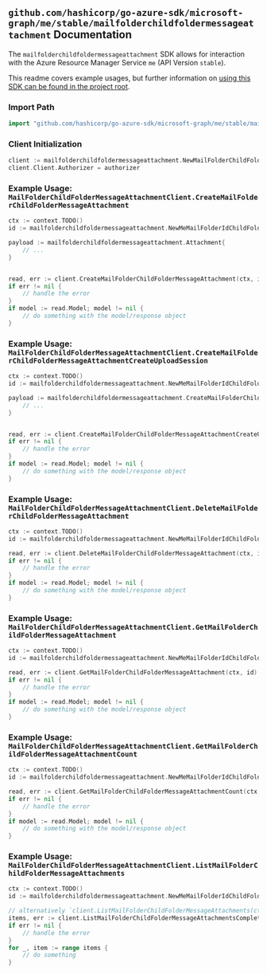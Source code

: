 
## `github.com/hashicorp/go-azure-sdk/microsoft-graph/me/stable/mailfolderchildfoldermessageattachment` Documentation

The `mailfolderchildfoldermessageattachment` SDK allows for interaction with the Azure Resource Manager Service `me` (API Version `stable`).

This readme covers example usages, but further information on [using this SDK can be found in the project root](https://github.com/hashicorp/go-azure-sdk/tree/main/docs).

### Import Path

```go
import "github.com/hashicorp/go-azure-sdk/microsoft-graph/me/stable/mailfolderchildfoldermessageattachment"
```


### Client Initialization

```go
client := mailfolderchildfoldermessageattachment.NewMailFolderChildFolderMessageAttachmentClientWithBaseURI("https://management.azure.com")
client.Client.Authorizer = authorizer
```


### Example Usage: `MailFolderChildFolderMessageAttachmentClient.CreateMailFolderChildFolderMessageAttachment`

```go
ctx := context.TODO()
id := mailfolderchildfoldermessageattachment.NewMeMailFolderIdChildFolderIdMessageID("mailFolderIdValue", "mailFolderId1Value", "messageIdValue")

payload := mailfolderchildfoldermessageattachment.Attachment{
	// ...
}


read, err := client.CreateMailFolderChildFolderMessageAttachment(ctx, id, payload)
if err != nil {
	// handle the error
}
if model := read.Model; model != nil {
	// do something with the model/response object
}
```


### Example Usage: `MailFolderChildFolderMessageAttachmentClient.CreateMailFolderChildFolderMessageAttachmentCreateUploadSession`

```go
ctx := context.TODO()
id := mailfolderchildfoldermessageattachment.NewMeMailFolderIdChildFolderIdMessageID("mailFolderIdValue", "mailFolderId1Value", "messageIdValue")

payload := mailfolderchildfoldermessageattachment.CreateMailFolderChildFolderMessageAttachmentCreateUploadSessionRequest{
	// ...
}


read, err := client.CreateMailFolderChildFolderMessageAttachmentCreateUploadSession(ctx, id, payload)
if err != nil {
	// handle the error
}
if model := read.Model; model != nil {
	// do something with the model/response object
}
```


### Example Usage: `MailFolderChildFolderMessageAttachmentClient.DeleteMailFolderChildFolderMessageAttachment`

```go
ctx := context.TODO()
id := mailfolderchildfoldermessageattachment.NewMeMailFolderIdChildFolderIdMessageIdAttachmentID("mailFolderIdValue", "mailFolderId1Value", "messageIdValue", "attachmentIdValue")

read, err := client.DeleteMailFolderChildFolderMessageAttachment(ctx, id)
if err != nil {
	// handle the error
}
if model := read.Model; model != nil {
	// do something with the model/response object
}
```


### Example Usage: `MailFolderChildFolderMessageAttachmentClient.GetMailFolderChildFolderMessageAttachment`

```go
ctx := context.TODO()
id := mailfolderchildfoldermessageattachment.NewMeMailFolderIdChildFolderIdMessageIdAttachmentID("mailFolderIdValue", "mailFolderId1Value", "messageIdValue", "attachmentIdValue")

read, err := client.GetMailFolderChildFolderMessageAttachment(ctx, id)
if err != nil {
	// handle the error
}
if model := read.Model; model != nil {
	// do something with the model/response object
}
```


### Example Usage: `MailFolderChildFolderMessageAttachmentClient.GetMailFolderChildFolderMessageAttachmentCount`

```go
ctx := context.TODO()
id := mailfolderchildfoldermessageattachment.NewMeMailFolderIdChildFolderIdMessageID("mailFolderIdValue", "mailFolderId1Value", "messageIdValue")

read, err := client.GetMailFolderChildFolderMessageAttachmentCount(ctx, id)
if err != nil {
	// handle the error
}
if model := read.Model; model != nil {
	// do something with the model/response object
}
```


### Example Usage: `MailFolderChildFolderMessageAttachmentClient.ListMailFolderChildFolderMessageAttachments`

```go
ctx := context.TODO()
id := mailfolderchildfoldermessageattachment.NewMeMailFolderIdChildFolderIdMessageID("mailFolderIdValue", "mailFolderId1Value", "messageIdValue")

// alternatively `client.ListMailFolderChildFolderMessageAttachments(ctx, id)` can be used to do batched pagination
items, err := client.ListMailFolderChildFolderMessageAttachmentsComplete(ctx, id)
if err != nil {
	// handle the error
}
for _, item := range items {
	// do something
}
```
